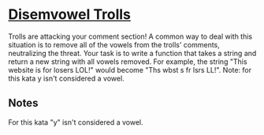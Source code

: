 # [Disemvowel Trolls](https://www.codewars.com/kata/disemvowel-trolls)
Trolls are attacking your comment section!
A common way to deal with this situation is to remove all of the vowels from the trolls' comments, neutralizing the threat.
Your task is to write a function that takes a string and return a new string with all vowels removed.
For example, the string "This website is for losers LOL!" would become "Ths wbst s fr lsrs LL!".
Note: for this kata y isn't considered a vowel.
## Notes
For this kata "y" isn't considered a vowel.
